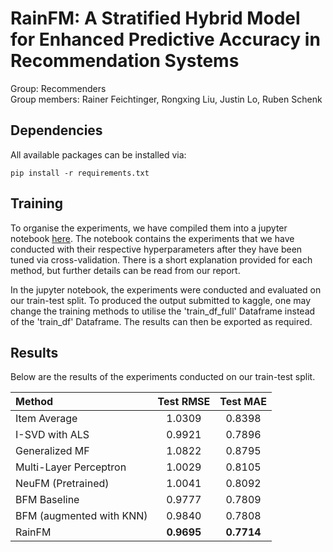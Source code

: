 # RainFM: A Stratified Hybrid Model for Enhanced Predictive Accuracy in Recommendation Systems

Group: Recommenders  
Group members: Rainer Feichtinger, Rongxing Liu, Justin Lo, Ruben Schenk  

## Dependencies
All available packages can be installed via:
```
pip install -r requirements.txt
```

## Training
To organise the experiments, we have compiled them into a jupyter notebook [here](experiments.ipynb). The notebook contains the experiments that we have conducted with their respective hyperparameters after they have been tuned via cross-validation. There is a short explanation provided for each method, but further details can be read from our report. 

In the jupyter notebook, the experiments were conducted and evaluated on our train-test split. To produced the output submitted to kaggle, one may change the training methods to utilise the 'train_df_full' Dataframe instead of the 'train_df' Dataframe. The results can then be exported as required.

## Results
Below are the results of the experiments conducted on our train-test split. 

| Method                  | Test RMSE | Test MAE |
| :---------------------- | :-------: |:-------: |
| Item Average            | 1.0309    | 0.8398  |
| I-SVD with ALS          | 0.9921    | 0.7896  |
| Generalized MF          | 1.0822    | 0.8795  |
| Multi-Layer Perceptron  | 1.0029    | 0.8105  |
| NeuFM (Pretrained)      | 1.0041    | 0.8092  |
| BFM Baseline            | 0.9777    | 0.7809  |
| BFM (augmented with KNN)| 0.9840    | 0.7808  |
| RainFM                  |**0.9695** | **0.7714**|